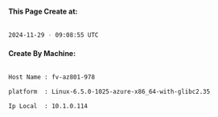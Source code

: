 
   
#### This Page Create at:

```bash

2024-11-29 - 09:08:55 UTC

```

#### Create By Machine:

```bash

Host Name : fv-az801-978

platform  : Linux-6.5.0-1025-azure-x86_64-with-glibc2.35

Ip Local  : 10.1.0.114

```

